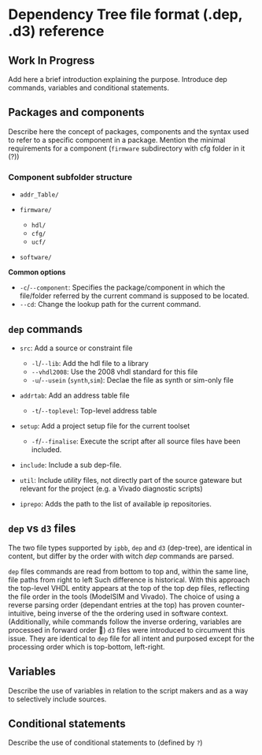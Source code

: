 # Dependency Tree file format (.dep, .d3) reference
## **Work In Progress**

Add here a brief introduction explaining the purpose.
Introduce dep commands, variables and conditional statements.


## Packages and components

Describe here the concept of packages, components and the syntax used to refer to a specific component in a package.
Mention the minimal requirements for a component (`firmware` subdirectory with cfg folder in it (?))

### Component subfolder structure
 * `addr_Table/`
 * `firmware/`
   * `hdl/`
   * `cfg/`
   * `ucf/`

 * `software/`

**Common options**

* `-c`/`--component`: Specifies the package/component in which the file/folder referred by the current command is supposed to be located.
* `--cd`: Change the lookup path for the current command.

## `dep` commands

* `src`: Add a source or constraint file
  - `-l`/`--lib`: Add the hdl file to a library
  - `--vhdl2008`: Use the 2008 vhdl standard for this file
  - `-u`/`--usein` (`synth`,`sim`): Declae the file as synth or sim-only file

* `addrtab`: Add an address table file
  - `-t`/`--toplevel`: Top-level address table

* `setup`: Add a project setup file for the current toolset
  - `-f`/`--finalise`: Execute the script after all source files have been included.

* `include`: Include a sub dep-file.

* `util`: Include *utility* files, not directly part of the source gateware but relevant for the project (e.g. a Vivado diagnostic scripts)

* `iprepo`: Adds the path to the list of available ip repositories.

## `dep` vs `d3` files

The two file types supported by `ipbb`, `dep` and `d3` (dep-tree), are identical in content, but differ by the order with witch *dep* commands are parsed. 

`dep` files commands are read from bottom to top and, within the same line, file paths from right to left  Such difference is historical. With this approach the top-level VHDL entity appears at the top of the top dep files, reflecting the file order in the tools (ModelSIM and Vivado). The choice of using a reverse parsing order (dependant entries at the top) has proven counter-intuitive, being inverse of the the ordering used in software context.
(Additionally, while commands follow the inverse ordering, variables are processed in forward order :facepalm:)
`d3` files were introduced to circumvent this issue. They are identical to `dep` file for all intent and purposed except for the processing order which is top-bottom, left-right.


## Variables

Describe the use of variables in relation to the script makers and as a way to selectively include sources.

## Conditional statements

Describe the use of conditional statements to (defined by `?`)

